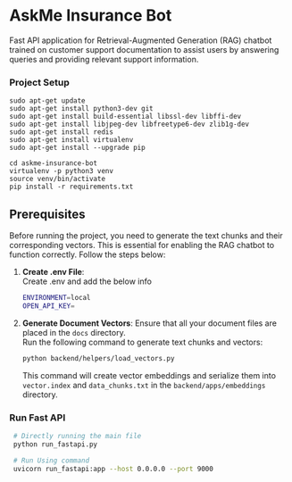 # AskMe Insurance Bot

Fast API application for Retrieval-Augmented Generation (RAG) chatbot trained on customer support documentation to assist users by answering queries and providing relevant support information.

### Project Setup

```
sudo apt-get update
sudo apt-get install python3-dev git
sudo apt-get install build-essential libssl-dev libffi-dev
sudo apt-get install libjpeg-dev libfreetype6-dev zlib1g-dev
sudo apt-get install redis
sudo apt-get install virtualenv
sudo apt-get install --upgrade pip

cd askme-insurance-bot
virtualenv -p python3 venv
source venv/bin/activate
pip install -r requirements.txt
```

## Prerequisites

Before running the project, you need to generate the text chunks and their corresponding vectors. This is essential for enabling the RAG chatbot to function correctly. Follow the steps below:

1. **Create .env File**:\
   Create .env and add the below info
    ```bash
    ENVIRONMENT=local
    OPEN_API_KEY=
    ```

2. **Generate Document Vectors**:
   Ensure that all your document files are placed in the `docs` directory.\
   Run the following command to generate text chunks and vectors:

   ```bash
   python backend/helpers/load_vectors.py
   ```

   This command will create vector embeddings and serialize them into `vector.index` and `data_chunks.txt` in the `backend/apps/embeddings` directory.


### Run Fast API
```bash
 # Directly running the main file
 python run_fastapi.py 

 # Run Using command
 uvicorn run_fastapi:app --host 0.0.0.0 --port 9000
```
